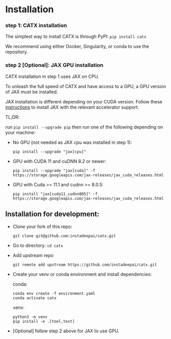 # Installation

### step 1: CATX installation
The simplest way to install CATX is through PyPI:
`pip install catx`

We recommend using either Docker, Singularity, or conda to use the repository.

### step 2 [Optional]: JAX GPU installation
CATX installation in step 1 uses JAX on CPU.

To unleash the full speed of CATX and have access to a GPU, a GPU version of JAX must be installed.

JAX installation is different depending on your CUDA version. Follow these [instructions](https://github.com/google/jax#installation)
to install JAX with the relevant accelerator support.

TL;DR:

run `pip install --upgrade pip` then run one of the following depending on your machine:

- No GPU (not needed as JAX cpu was installed in step 1):

    `pip install --upgrade "jax[cpu]"`

- GPU with CUDA 11 and cuDNN 8.2 or newer:

    `pip install --upgrade "jax[cuda]" -f https://storage.googleapis.com/jax-releases/jax_cuda_releases.html`


- GPU with Cuda >= 11.1 and cudnn >= 8.0.5:

    `pip install "jax[cuda11_cudnn805]" -f https://storage.googleapis.com/jax-releases/jax_cuda_releases.html`



## Installation for development:

- Clone your fork of this repo:

    `git clone git@github.com:instadeepai/catx.git`

- Go to directory: `cd catx`

- Add upstream repo

    `git remote add upstream https://github.com/instadeepai/catx.git`

- Create your venv or conda environment and install dependencies:

    conda:
    ```
    conda env create -f environment.yaml
    conda activate catx
    ```

    venv:
    ```
    python3 -m venv
    pip install -e .[tool,test]
    ```

- \[Optional\] follow step 2 above for JAX to use GPU.

